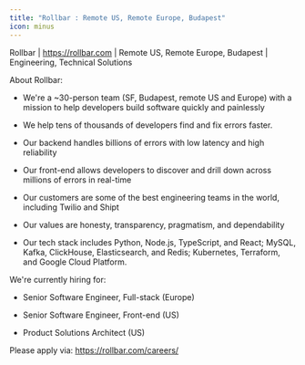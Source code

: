```yaml
---
title: "Rollbar : Remote US, Remote Europe, Budapest"
icon: minus
---
```

Rollbar | <a href="https:&#x2F;&#x2F;rollbar.com" rel="nofollow">https:&#x2F;&#x2F;rollbar.com</a> | Remote US, Remote Europe, Budapest | Engineering, Technical Solutions

About Rollbar:

* We&#x27;re a ~30-person team (SF, Budapest, remote US and Europe) with a mission to help developers build software quickly and painlessly

* We help tens of thousands of developers find and fix errors faster.

* Our backend handles billions of errors with low latency and high reliability

* Our front-end allows developers to discover and drill down across millions of errors in real-time

* Our customers are some of the best engineering teams in the world, including Twilio and Shipt

* Our values are honesty, transparency, pragmatism, and dependability

* Our tech stack includes Python, Node.js, TypeScript, and React; MySQL, Kafka, ClickHouse, Elasticsearch, and Redis; Kubernetes, Terraform, and Google Cloud Platform.

We&#x27;re currently hiring for:

- Senior Software Engineer, Full-stack (Europe)

- Senior Software Engineer, Front-end (US)

- Product Solutions Architect (US)

Please apply via: <a href="https:&#x2F;&#x2F;rollbar.com&#x2F;careers&#x2F;" rel="nofollow">https:&#x2F;&#x2F;rollbar.com&#x2F;careers&#x2F;</a>
